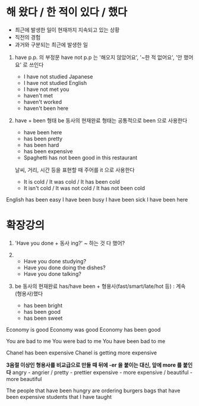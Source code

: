 # 해 왔다 / 한 적이 있다 / 했다

- 최근에 발생한 일이 현재까지 지속되고 있는 상황
- 직전의 경험
- 과거와 구분되는 최근에 발생한 일

1. have p.p. 의 부정문
   have not p.p 는 '해오지 않았어요', '~한 적 없어요', '안 했어요' 로 쓰인다

   - I have not studied Japanese
   - I have not studied English
   - I have not met you
   - haven't met
   - haven't worked
   - haven't been here

2. have + been 형태
   be 동사의 현재완료 형태는 공통적으로 been 으로 사용한다

   - have been here
   - has been pretty
   - has been hard
   - has been expensive
   - Spaghetti has not been good in this restaurant

   날씨, 거리, 시간 등을 표현할 때 주어를 it 으로 사용한다

   - It is cold / It was cold / It has been cold
   - It isn't cold / It was not cold / It has not been cold

English has been easy
I have been busy
I have been sick
I have been here

# 확장강의

1. 'Have you done + 동사 ing?'
   ~ 하는 것 다 했어?
2. - Have you done studying?
   - Have you done doing the dishes?
   - Have you done talking?

2. be 동사의 현재완료
   has/have been + 형용사(fast/smart/late/hot 등) : 계속 (형용사)했다
   - has been bright
   - has been good
   - has been sweet

Economy is good
Economy was good
Economy has been good

You are bad to me
You were bad to me
You have been bad to me

Chanel has been expensive
Chanel is getting more expensive

**3음절 이상인 형용사를 비교급으로 만들 때 뒤에 -er 을 붙이는 대신, 앞에 more 를 붙인다**
angry - angrier / pretty - prettier
expensive - more expensive / beautiful - more beautiful

The people that have been hungry are ordering burgers
bags that have been expensive
students that I have taught